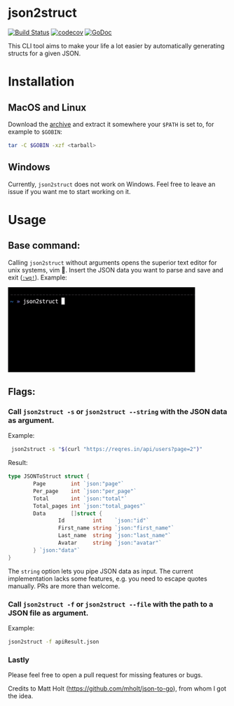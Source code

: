 # json2struct

[![Build Status](https://travis-ci.com/marhaupe/json2struct.svg?branch=master)](https://travis-ci.com/marhaupe/json2struct)
[![codecov](https://codecov.io/gh/marhaupe/json2struct/branch/master/graph/badge.svg)](https://codecov.io/gh/marhaupe/json2struct)
[![GoDoc](https://godoc.org/github.com/marhaupe/json2struct?status.svg)](https://godoc.org/github.com/marhaupe/json2struct)

This CLI tool aims to make your life a lot easier by automatically generating structs for a given JSON. 

# Installation

## MacOS and Linux

Download the [archive](https://github.com/marhaupe/json2struct/releases) and extract it somewhere your `$PATH` is set to, for example to `$GOBIN`:
```bash
tar -C $GOBIN -xzf <tarball>
```

## Windows

Currently, `json2struct` does not work on Windows. Feel free to leave an issue if you want me to start working on it.


# Usage

## Base command:

Calling `json2struct` without arguments opens the superior text editor for unix systems, vim 🤖. Insert the JSON data you want to parse and save and exit ([`:wq!`](https://stackoverflow.com/a/11828573/7471182)). Example:

![Example](.github/with_editor.gif)

## Flags:

### Call `json2struct -s` or `json2struct --string` with the JSON data as argument. 

Example:

```bash
 json2struct -s "$(curl "https://reqres.in/api/users?page=2")"
```

Result:
```go
type JSONToStruct struct {
        Page        int `json:"page"`        
        Per_page    int `json:"per_page"`
        Total       int `json:"total"`
        Total_pages int `json:"total_pages"`
        Data        []struct {
                Id         int    `json:"id"`
                First_name string `json:"first_name"`
                Last_name  string `json:"last_name"`
                Avatar     string `json:"avatar"`
        } `json:"data"`
}
```

The `string` option lets you pipe JSON data as input. The current implementation lacks some features, e.g. you need to escape quotes manually. PRs are more than welcome.


### Call `json2struct -f` or `json2struct --file` with the path to a JSON file as argument.

Example:

```bash
json2struct -f apiResult.json
```


### Lastly

Please feel free to open a pull request for missing features or bugs.

Credits to Matt Holt (https://github.com/mholt/json-to-go), from whom I got the idea.
